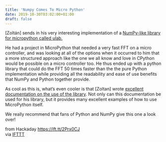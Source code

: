 ```yaml
---
title: 'Numpy Comes To Micro Python'
date: 2019-10-30T03:02:00+01:00
draft: false
---
```


\[Zoltán\] sends in his very interesting implementation of a [NumPy-like library for micropython called ulab.](https://github.com/v923z/micropython-ulab)

He had a project in MicroPython that needed a very fast FFT on a micro controller, and was looking at all of the options when it occurred to him that a more structured approach like the one we all know and love in CPython would be possible on a micro controller too. He thus ended up with a python library that could do the FFT 50 times faster than the the pure Python implementation while providing all the readability and ease of use benefits that NumPy and Python together provide.

As cool as this is, what’s even cooler is that \[Zoltan\] wrote [excellent documentation on the use of the library](https://micropython-ulab.readthedocs.io/en/latest/). Not only can this documentation be used for his library, but it provides many excellent examples of how to use MicroPython itself.

We really recommend that fans of Python and NumPy give this one a look over!

  
  
from Hackaday https://ift.tt/2Prx0CJ  
via [IFTTT](https://ifttt.com/?ref=da&site=blogger)